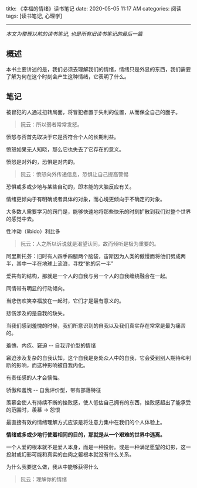 title: 《幸福的情绪》读书笔记
date: 2020-05-05 11:17 AM
categories: 阅读
tags: [读书笔记, 心理学]

---

*本文为整理以前的读书笔记, 也是所有旧读书笔记的最后一篇*

## 概述
本书主要讲述的是，我们必须去理解我们的情绪，情绪只是外显的东西，我们需要了解为何在这个时刻会产生这种情绪，它表明了什么。

## 笔记
被冒犯的人通过扭转局面，将冒犯者置于失利的位置，从而保全自己的面子。
> 阮云：所以弱者常常发怒。

愤怒与否首先取决于它是否符合个人的长期利益。

愤怒如果无人知晓，那么它也失去了它存在的意义。

<!--more-->
愤怒是对外的，恐惧是对内的。
> 阮云：愤怒向外传递信息，恐惧让自己提高警惕

恐惧或多或少地与某些自动的，即本能的大脑反应有关。

情绪更倾向于有明确或者具体的对象，而心境更倾向于不确定的对象。

大多数人需要学习的窍门是，能够快速地将那些快乐的时刻扩散到我们对整个世界的感觉中去。

性冲动（libido）利比多

> 阮云：人之所以诉说就是渴望认同，故而倾听是极为重要的。

阿里斯托芬：旧时有人四手四腿两个脑袋，宙斯因为人类的傲慢而将他们劈成两半，其中一半在地球上流浪，寻找“他的另一半”

爱共有的结构，那就是一个人的自我与另一个人的自我缠绕融合在一起。

同情带有明显的行动倾向。

当悲伤欢笑幸福放在一起时，它们才是最有意义的。

悲伤涉及的是自我的缺失。

当我们感到羞愧的时候，我们所意识到的自我以及我们真实存在常常是最为痛苦的。

羞愧、内疚、窘迫 -- 自我评价型的情绪

窘迫涉及复杂的自我认知，这个自我是身处众人中的自我，它会受到别人期待和判断的影响，而这种影响被自我内化。

有责任感的人才会懊悔。
<!--加缪：《局外人》《鼠疫》《堕落》-->
骄傲和羞愧 -- 自我评价型，带有部落特征

羡慕会使人有持续不断的挫败感，使人低估自己拥有的东西，挫败感超出了能承受的范围时，羡慕 -> 怨恨

最直接有效的情绪理解方式应该是将注意力集中在我们的个人体验上。

**情绪或多或少地行使着相同的目的，那就是从一个艰难的世界中逃离。**

一个人爱的根本就不是爱人本身，而是一种投射。或是一种满足愿望的幻影，这一投射或幻影可能和真实的血肉之躯根本就没有什么关系。

为什么我要这么做，我从中能够获得什么
> 阮云：理解你的情绪